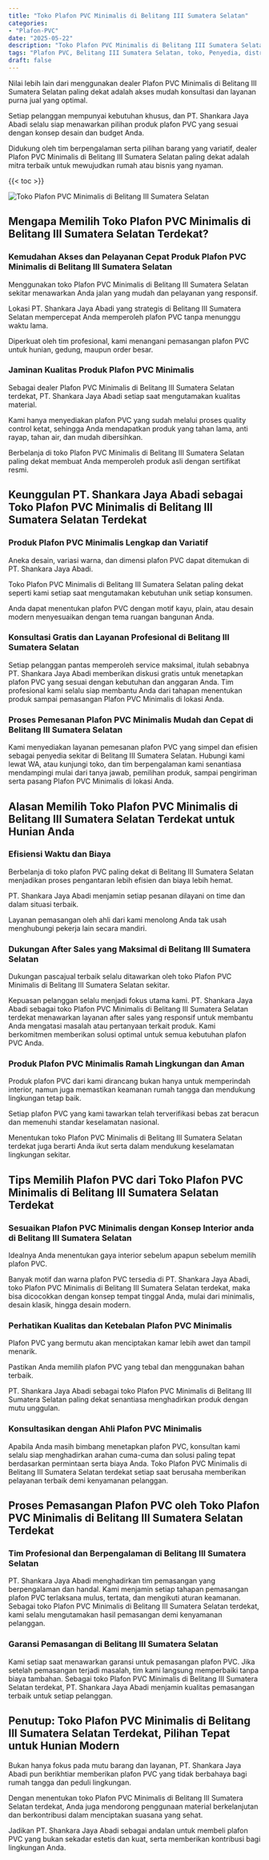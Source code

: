 ```yaml
---
title: "Toko Plafon PVC Minimalis di Belitang III Sumatera Selatan"
categories: 
- "Plafon-PVC"
date: "2025-05-22"
description: "Toko Plafon PVC Minimalis di Belitang III Sumatera Selatan bagi tempat tinggal, kantor, serta gerai. Material terbaik, pilihan motif, warna elegan, beserta layanan pemasangan oleh tim berpengalaman dan garansi resmi!|Layanan penjualan Plafon PVC Minimalis di Belitang III Sumatera Selatan bagi keperluan tempat tinggal, office, maupun toko, dengan plafon berkualitas dan penempatan oleh tim profesional dan kepastian resmi.|Alternatif Plafon PVC Minimalis di Belitang III Sumatera Selatan yang andal bagi hunian, perkantoran, dan gerai, dengan produk berkualitas dan pemasangan ditangani oleh teknisi profesional dan jaminan resmi.|Distribusi Plafon PVC Minimalis di Belitang III Sumatera Selatan untuk tempat tinggal, kantor, serta toko, dengan plafon berkualitas dan pemasangan dikerjakan oleh tim ahli, disertai dengan kepastian resmi.}"
tags: "Plafon PVC, Belitang III Sumatera Selatan, toko, Penyedia, distributor"
draft: false
---
```


Nilai lebih lain dari menggunakan dealer Plafon PVC Minimalis di Belitang III Sumatera Selatan paling dekat adalah akses mudah konsultasi dan layanan purna jual yang optimal.

Setiap pelanggan mempunyai kebutuhan khusus, dan PT. Shankara Jaya Abadi selalu siap menawarkan pilihan produk plafon PVC yang sesuai dengan konsep desain dan budget Anda.

Didukung oleh tim berpengalaman serta pilihan barang yang variatif, dealer Plafon PVC Minimalis di Belitang III Sumatera Selatan paling dekat adalah mitra terbaik untuk mewujudkan rumah atau bisnis yang nyaman.

{{< toc >}}

![Toko Plafon PVC Minimalis di Belitang III Sumatera Selatan](/images/Plafon-PVC/Toko-Plafon-PVC-Minimalis-di-Belitang-III-Sumatera-Selatan.png)


## Mengapa Memilih Toko Plafon PVC Minimalis di Belitang III Sumatera Selatan Terdekat?

### Kemudahan Akses dan Pelayanan Cepat Produk Plafon PVC Minimalis di Belitang III Sumatera Selatan

Menggunakan toko Plafon PVC Minimalis di Belitang III Sumatera Selatan sekitar menawarkan Anda jalan yang mudah dan pelayanan yang responsif.

Lokasi PT. Shankara Jaya Abadi yang strategis di Belitang III Sumatera Selatan mempercepat Anda memperoleh plafon PVC tanpa menunggu waktu lama.

Diperkuat oleh tim profesional, kami menangani pemasangan plafon PVC untuk hunian, gedung, maupun order besar.

### Jaminan Kualitas Produk Plafon PVC Minimalis

Sebagai dealer Plafon PVC Minimalis di Belitang III Sumatera Selatan terdekat, PT. Shankara Jaya Abadi setiap saat mengutamakan kualitas material.

Kami hanya menyediakan plafon PVC yang sudah melalui proses quality control ketat, sehingga Anda mendapatkan produk yang tahan lama, anti rayap, tahan air, dan mudah dibersihkan.

Berbelanja di toko Plafon PVC Minimalis di Belitang III Sumatera Selatan paling dekat membuat Anda memperoleh produk asli dengan sertifikat resmi.

## Keunggulan PT. Shankara Jaya Abadi sebagai Toko Plafon PVC Minimalis di Belitang III Sumatera Selatan Terdekat

### Produk Plafon PVC Minimalis Lengkap dan Variatif

Aneka desain, variasi warna, dan dimensi plafon PVC dapat ditemukan di PT. Shankara Jaya Abadi.

Toko Plafon PVC Minimalis di Belitang III Sumatera Selatan paling dekat seperti kami setiap saat mengutamakan kebutuhan unik setiap konsumen.

Anda dapat menentukan plafon PVC dengan motif kayu, plain, atau desain modern menyesuaikan dengan tema ruangan bangunan Anda.

### Konsultasi Gratis dan Layanan Profesional di Belitang III Sumatera Selatan

Setiap pelanggan pantas memperoleh service maksimal, itulah sebabnya PT. Shankara Jaya Abadi memberikan diskusi gratis untuk menetapkan plafon PVC yang sesuai dengan kebutuhan dan anggaran Anda. Tim profesional kami selalu siap membantu Anda dari tahapan menentukan produk sampai pemasangan Plafon PVC Minimalis di lokasi Anda.

### Proses Pemesanan Plafon PVC Minimalis Mudah dan Cepat di Belitang III Sumatera Selatan

Kami menyediakan layanan pemesanan plafon PVC yang simpel dan efisien sebagai penyedia sekitar di Belitang III Sumatera Selatan. Hubungi kami lewat WA, atau kunjungi toko, dan tim berpengalaman kami senantiasa mendampingi mulai dari tanya jawab, pemilihan produk, sampai pengiriman serta pasang Plafon PVC Minimalis di lokasi Anda.

## Alasan Memilih Toko Plafon PVC Minimalis di Belitang III Sumatera Selatan Terdekat untuk Hunian Anda

### Efisiensi Waktu dan Biaya

Berbelanja di toko plafon PVC paling dekat di Belitang III Sumatera Selatan menjadikan proses pengantaran lebih efisien dan biaya lebih hemat.

PT. Shankara Jaya Abadi menjamin setiap pesanan dilayani on time dan dalam situasi terbaik.

Layanan pemasangan oleh ahli dari kami menolong Anda tak usah menghubungi pekerja lain secara mandiri.

### Dukungan After Sales yang Maksimal di Belitang III Sumatera Selatan

Dukungan pascajual terbaik selalu ditawarkan oleh toko Plafon PVC Minimalis di Belitang III Sumatera Selatan sekitar.

Kepuasan pelanggan selalu menjadi fokus utama kami. PT. Shankara Jaya Abadi sebagai toko Plafon PVC Minimalis di Belitang III Sumatera Selatan terdekat menawarkan layanan after sales yang responsif untuk membantu Anda mengatasi masalah atau pertanyaan terkait produk. Kami berkomitmen memberikan solusi optimal untuk semua kebutuhan plafon PVC Anda.

### Produk Plafon PVC Minimalis Ramah Lingkungan dan Aman

Produk plafon PVC dari kami dirancang bukan hanya untuk memperindah interior, namun juga memastikan keamanan rumah tangga dan mendukung lingkungan tetap baik.

Setiap plafon PVC yang kami tawarkan telah terverifikasi bebas zat beracun dan memenuhi standar keselamatan nasional.

Menentukan toko Plafon PVC Minimalis di Belitang III Sumatera Selatan terdekat juga berarti Anda ikut serta dalam mendukung keselamatan lingkungan sekitar.

## Tips Memilih Plafon PVC dari Toko Plafon PVC Minimalis di Belitang III Sumatera Selatan Terdekat

### Sesuaikan Plafon PVC Minimalis dengan Konsep Interior anda di Belitang III Sumatera Selatan

Idealnya Anda menentukan gaya interior sebelum apapun sebelum memilih plafon PVC.

Banyak motif dan warna plafon PVC tersedia di PT. Shankara Jaya Abadi, toko Plafon PVC Minimalis di Belitang III Sumatera Selatan terdekat, maka bisa dicocokkan dengan konsep tempat tinggal Anda, mulai dari minimalis, desain klasik, hingga desain modern.

### Perhatikan Kualitas dan Ketebalan Plafon PVC Minimalis

Plafon PVC yang bermutu akan menciptakan kamar lebih awet dan tampil menarik.

Pastikan Anda memilih plafon PVC yang tebal dan menggunakan bahan terbaik.

PT. Shankara Jaya Abadi sebagai toko Plafon PVC Minimalis di Belitang III Sumatera Selatan paling dekat senantiasa menghadirkan produk dengan mutu unggulan.

### Konsultasikan dengan Ahli Plafon PVC Minimalis

Apabila Anda masih bimbang menetapkan plafon PVC, konsultan kami selalu siap menghadirkan arahan cuma-cuma dan solusi paling tepat berdasarkan permintaan serta biaya Anda. Toko Plafon PVC Minimalis di Belitang III Sumatera Selatan terdekat setiap saat berusaha memberikan pelayanan terbaik demi kenyamanan pelanggan.

## Proses Pemasangan Plafon PVC oleh Toko Plafon PVC Minimalis di Belitang III Sumatera Selatan Terdekat

### Tim Profesional dan Berpengalaman di Belitang III Sumatera Selatan

PT. Shankara Jaya Abadi menghadirkan tim pemasangan yang berpengalaman dan handal. Kami menjamin setiap tahapan pemasangan plafon PVC terlaksana mulus, tertata, dan mengikuti aturan keamanan. Sebagai toko Plafon PVC Minimalis di Belitang III Sumatera Selatan terdekat, kami selalu mengutamakan hasil pemasangan demi kenyamanan pelanggan.

### Garansi Pemasangan di Belitang III Sumatera Selatan

Kami setiap saat menawarkan garansi untuk pemasangan plafon PVC. Jika setelah pemasangan terjadi masalah, tim kami langsung memperbaiki tanpa biaya tambahan. Sebagai toko Plafon PVC Minimalis di Belitang III Sumatera Selatan terdekat, PT. Shankara Jaya Abadi menjamin kualitas pemasangan terbaik untuk setiap pelanggan.

## Penutup: Toko Plafon PVC Minimalis di Belitang III Sumatera Selatan Terdekat, Pilihan Tepat untuk Hunian Modern

Bukan hanya fokus pada mutu barang dan layanan, PT. Shankara Jaya Abadi pun berikhtiar memberikan plafon PVC yang tidak berbahaya bagi rumah tangga dan peduli lingkungan.

Dengan menentukan toko Plafon PVC Minimalis di Belitang III Sumatera Selatan terdekat, Anda juga mendorong penggunaan material berkelanjutan dan berkontribusi dalam menciptakan suasana yang sehat.

Jadikan PT. Shankara Jaya Abadi sebagai andalan untuk membeli plafon PVC yang bukan sekadar estetis dan kuat, serta memberikan kontribusi bagi lingkungan Anda.